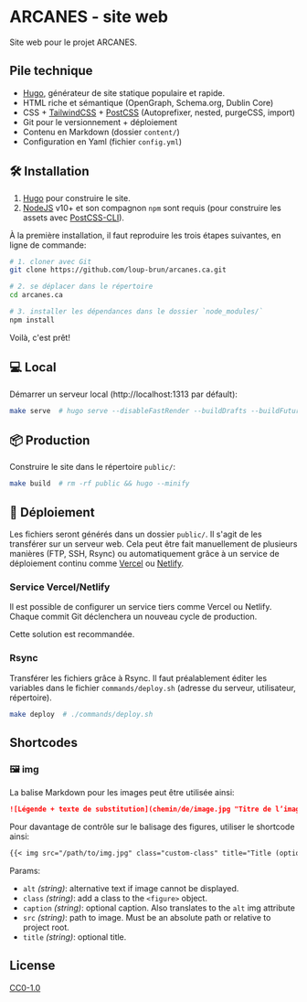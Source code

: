 # ARCANES - site web

Site web pour le projet ARCANES.

## Pile technique

- [Hugo](https://gohugo.io/), générateur de site statique populaire et rapide.
- HTML riche et sémantique (OpenGraph, Schema.org, Dublin Core)
- CSS + [TailwindCSS](https://tailwindcss.com/) + [PostCSS](https://postcss.org/) (Autoprefixer, nested, purgeCSS, import)
- Git pour le versionnement + déploiement
- Contenu en Markdown (dossier `content/`)
- Configuration en Yaml (fichier `config.yml`)

## 🛠  Installation

1. [Hugo](https://gohugo.io) pour construire le site.
2. [NodeJS](https://nodejs.org/) v10+ et son compagnon `npm` sont requis (pour construire les assets avec [PostCSS-CLI](https://github.com/postcss/postcss-cli)).

À la première installation, il faut reproduire les trois étapes suivantes, en ligne de commande:

```bash
# 1. cloner avec Git
git clone https://github.com/loup-brun/arcanes.ca.git

# 2. se déplacer dans le répertoire
cd arcanes.ca

# 3. installer les dépendances dans le dossier `node_modules/`
npm install 
```

Voilà, c'est prêt!

## 💻 Local

Démarrer un serveur local (http://localhost:1313 par défault):

```bash
make serve  # hugo serve --disableFastRender --buildDrafts --buildFuture
```

## 📦 Production

Construire le site dans le répertoire `public/`:

```bash
make build  # rm -rf public && hugo --minify
```

## 🚀 Déploiement

Les fichiers seront générés dans un dossier `public/`.
Il s'agit de les transférer sur un serveur web.
Cela peut être fait manuellement de plusieurs manières (FTP, SSH, Rsync) ou automatiquement grâce à un service de déploiement continu comme [Vercel](https://vercel.com/) ou [Netlify](https://www.netlify.com/).

### Service Vercel/Netlify

Il est possible de configurer un service tiers comme Vercel ou Netlify.
Chaque commit Git déclenchera un nouveau cycle de production.

Cette solution est recommandée.

### Rsync

Transférer les fichiers grâce à Rsync.
Il faut préalablement éditer les variables dans le fichier `commands/deploy.sh` (adresse du serveur, utilisateur, répertoire).

```bash
make deploy  # ./commands/deploy.sh
```

## Shortcodes

### 🖼 img

La balise Markdown pour les images peut être utilisée ainsi:

```md
![Légende + texte de substitution](chemin/de/image.jpg "Titre de l’image")
```

Pour davantage de contrôle sur le balisage des figures, utiliser le shortcode ainsi:

```md
{{< img src="/path/to/img.jpg" class="custom-class" title="Title (optional)" caption="Caption (optional)" >}}
```

Params:

- `alt` *(string)*: alternative text if image cannot be displayed.
- `class` *(string)*: add a class to the `<figure>` object.
- `caption` *(string)*: optional caption. Also translates to the `alt` img attribute
- `src` *(string)*: path to image. Must be an absolute path or relative to project root.
- `title` *(string)*: optional title.

## License

[CC0-1.0](https://creativecommons.org/share-your-work/public-domain/cc0)
